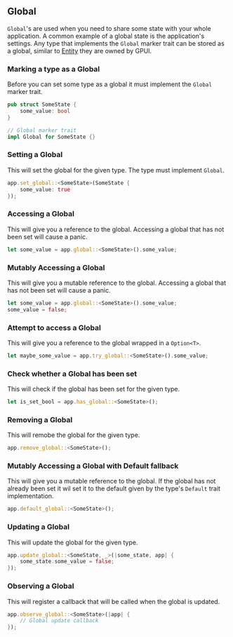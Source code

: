 ## Global

`Global`'s are used when you need to share some state with your whole application. A common example of a global state is the application's settings. Any type that implements the `Global` marker trait can be stored as a global, similar to [Entity](entity.md) they are owned by GPUI.

### Marking a type as a Global

Before you can set some type as a global it must implement the `Global` marker trait.

```rust
pub struct SomeState {
    some_value: bool
}

// Global marker trait
impl Global for SomeState {}
```

### Setting a Global

This will set the global for the given type. The type must implement `Global`.

```rust
app.set_global::<SomeState>(SomeState {
    some_value: true
});
```

### Accessing a Global

This will give you a reference to the global. Accessing a global that has not been set will cause a panic.

```rust
let some_value = app.global::<SomeState>().some_value;
```

### Mutably Accessing a Global

This will give you a mutable reference to the global. Accessing a global that has not been set will cause a panic.

```rust
let some_value = app.global::<SomeState>().some_value;
some_value = false;
```

### Attempt to access a Global

This will give you a reference to the global wrapped in a `Option<T>`.

```rust
let maybe_some_value = app.try_global::<SomeState>().some_value;
```

### Check whether a Global has been set

This will check if the global has been set for the given type.

```rust
let is_set_bool = app.has_global::<SomeState>();
```

### Removing a Global

This will remobe the global for the given type.

```rust
app.remove_global::<SomeState>();
```

### Mutably Accessing a Global with Default fallback

This will give you a mutable reference to the global. If the global has not already been set it wil set it to the default given by the type's `Default` trait implementation.

```rust
app.default_global::<SomeState>();
```

### Updating a Global

This will update the global for the given type.

```rust
app.update_global::<SomeState, _>(|some_state, app| {
    some_state.some_value = false;
});
```

### Observing a Global

This will register a callback that will be called when the global is updated.

```rust
app.observe_global::<SomeState>(|app| {
    // Global update callback
});
```
